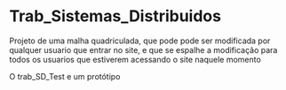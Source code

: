 # Trab_Sistemas_Distribuidos

Projeto de uma malha quadriculada, que pode pode ser modificada por qualquer usuario que entrar no site, e que se espalhe a modificação para todos os usuarios que estiverem acessando o site naquele momento

O trab_SD_Test e um protótipo 
